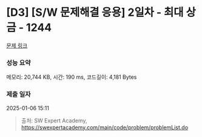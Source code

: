 # [D3] [S/W 문제해결 응용] 2일차 - 최대 상금 - 1244 

[문제 링크](https://swexpertacademy.com/main/code/problem/problemDetail.do?contestProbId=AV15Khn6AN0CFAYD) 

### 성능 요약

메모리: 20,744 KB, 시간: 190 ms, 코드길이: 4,181 Bytes

### 제출 일자

2025-01-06 15:11



> 출처: SW Expert Academy, https://swexpertacademy.com/main/code/problem/problemList.do